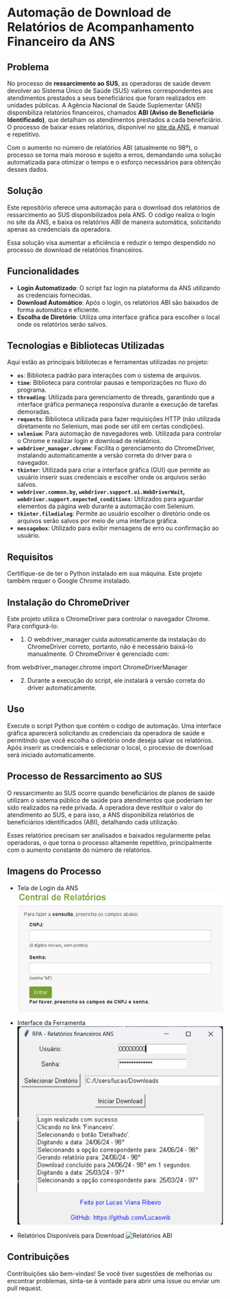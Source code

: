 # Automação de Download de Relatórios de Acompanhamento Financeiro da ANS

## Problema

No processo de **ressarcimento ao SUS**, as operadoras de saúde devem devolver ao Sistema Único de Saúde (SUS) valores correspondentes aos atendimentos prestados a seus beneficiários que foram realizados em unidades públicas. A Agência Nacional de Saúde Suplementar (ANS) disponibiliza relatórios financeiros, chamados **ABI (Aviso de Beneficiário Identificado)**, que detalham os atendimentos prestados a cada beneficiário. O processo de baixar esses relatórios, disponível no [site da ANS](https://www.ans.gov.br/index.php/component/centralderelatorio/?view=login), é manual e repetitivo.

Com o aumento no número de relatórios ABI (atualmente no 98º), o processo se torna mais moroso e sujeito a erros, demandando uma solução automatizada para otimizar o tempo e o esforço necessários para obtenção desses dados.

## Solução

Este repositório oferece uma automação para o download dos relatórios de ressarcimento ao SUS disponibilizados pela ANS. O código realiza o login no site da ANS, e baixa os relatórios ABI de maneira automática, solicitando apenas as credenciais da operadora. 

Essa solução visa aumentar a eficiência e reduzir o tempo despendido no processo de download de relatórios financeiros.

## Funcionalidades

- **Login Automatizado**: O script faz login na plataforma da ANS utilizando as credenciais fornecidas.
- **Download Automático**: Após o login, os relatórios ABI são baixados de forma automática e eficiente.
- **Escolha de Diretório**: Utiliza uma interface gráfica para escolher o local onde os relatórios serão salvos.

## Tecnologias e Bibliotecas Utilizadas

Aqui estão as principais bibliotecas e ferramentas utilizadas no projeto:

- **`os`**: Biblioteca padrão para interações com o sistema de arquivos.
- **`time`**: Biblioteca para controlar pausas e temporizações no fluxo do programa.
- **`threading`**: Utilizada para gerenciamento de threads, garantindo que a interface gráfica permaneça responsiva durante a execução de tarefas demoradas.
- **`requests`**: Biblioteca utilizada para fazer requisições HTTP (não utilizada diretamente no Selenium, mas pode ser útil em certas condições).
- **`selenium`**: Para automação de navegadores web. Utilizada para controlar o Chrome e realizar login e download de relatórios.
- **`webdriver_manager.chrome`**: Facilita o gerenciamento do ChromeDriver, instalando automaticamente a versão correta do driver para o navegador.
- **`tkinter`**: Utilizada para criar a interface gráfica (GUI) que permite ao usuário inserir suas credenciais e escolher onde os arquivos serão salvos.
- **`webdriver.common.by`, `webdriver.support.ui.WebDriverWait`, `webdriver.support.expected_conditions`**: Utilizados para aguardar elementos da página web durante a automação com Selenium.
- **`tkinter.filedialog`**: Permite ao usuário escolher o diretório onde os arquivos serão salvos por meio de uma interface gráfica.
- **`messagebox`**: Utilizado para exibir mensagens de erro ou confirmação ao usuário.

## Requisitos

Certifique-se de ter o Python instalado em sua máquina. Este projeto também requer o Google Chrome instalado.

## Instalação do ChromeDriver
Este projeto utiliza o ChromeDriver para controlar o navegador Chrome. Para configurá-lo:

- 1. O webdriver_manager cuida automaticamente da instalação do ChromeDriver correto, portanto, não é necessário baixá-lo manualmente. O ChromeDriver é gerenciado com:

from webdriver_manager.chrome import ChromeDriverManager

- 2. Durante a execução do script, ele instalará a versão correta do driver automaticamente.

## Uso

Execute o script Python que contém o código de automação.
Uma interface gráfica aparecerá solicitando as credenciais da operadora de saúde e permitindo que você escolha o diretório onde deseja salvar os relatórios.
Após inserir as credenciais e selecionar o local, o processo de download será iniciado automaticamente.

## Processo de Ressarcimento ao SUS

O ressarcimento ao SUS ocorre quando beneficiários de planos de saúde utilizam o sistema público de saúde para atendimentos que poderiam ter sido realizados na rede privada. A operadora deve restituir o valor do atendimento ao SUS, e para isso, a ANS disponibiliza relatórios de beneficiários identificados (ABI), detalhando cada utilização.

Esses relatórios precisam ser analisados e baixados regularmente pelas operadoras, o que torna o processo altamente repetitivo, principalmente com o aumento constante do número de relatórios.

## Imagens do Processo

- Tela de Login da ANS
![Tela de Login](/imgs\login.png)

- Interface da Ferramenta
![Interface da Ferramenta](/imgs\interface.png)

- Relatórios Disponíveis para Download
![Relatórios ABI](/imgs\relatorios.png)

## Contribuições

Contribuições são bem-vindas! Se você tiver sugestões de melhorias ou encontrar problemas, sinta-se à vontade para abrir uma issue ou enviar um pull request.
